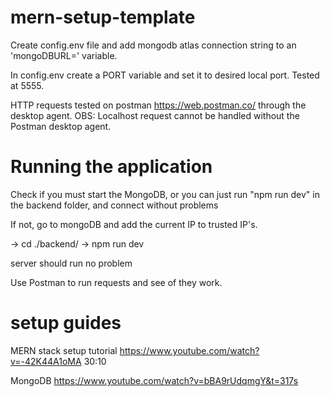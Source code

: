 # mern-setup-template

Create config.env file and add mongodb atlas connection string to an 'mongoDBURL=' variable.

In config.env create a PORT variable and set it to desired local port. Tested at 5555.

HTTP requests tested on postman https://web.postman.co/ through the desktop agent. OBS: Localhost request cannot be handled without the Postman desktop agent.

# Running the application

Check if you must start the MongoDB, or you can just run "npm run dev" in the backend folder, and connect without problems

If not, go to mongoDB and add the current IP to trusted IP's.

-> cd ./backend/
-> npm run dev

server should run no problem

Use Postman to run requests and see of they work.

# setup guides

MERN stack setup tutorial
https://www.youtube.com/watch?v=-42K44A1oMA
30:10

MongoDB
https://www.youtube.com/watch?v=bBA9rUdqmgY&t=317s

